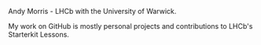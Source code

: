 Andy Morris - LHCb with the University of Warwick.

My work on GitHub is mostly personal projects and contributions to LHCb's Starterkit Lessons.

<!---
AndyLHCb/AndyLHCb is a ✨ special ✨ repository because its `README.md` (this file) appears on your GitHub profile.
You can click the Preview link to take a look at your changes.
--->
